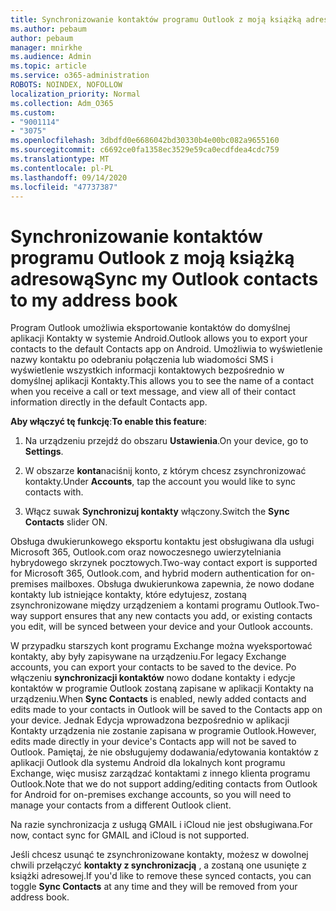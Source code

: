 ```yaml
---
title: Synchronizowanie kontaktów programu Outlook z moją książką adresową
ms.author: pebaum
author: pebaum
manager: mnirkhe
ms.audience: Admin
ms.topic: article
ms.service: o365-administration
ROBOTS: NOINDEX, NOFOLLOW
localization_priority: Normal
ms.collection: Adm_O365
ms.custom:
- "9001114"
- "3075"
ms.openlocfilehash: 3dbdfd0e6686042bd30330b4e00bc082a9655160
ms.sourcegitcommit: c6692ce0fa1358ec3529e59ca0ecdfdea4cdc759
ms.translationtype: MT
ms.contentlocale: pl-PL
ms.lasthandoff: 09/14/2020
ms.locfileid: "47737387"
---
```

# <a name="sync-my-outlook-contacts-to-my-address-book"></a><span data-ttu-id="55209-102">Synchronizowanie kontaktów programu Outlook z moją książką adresową</span><span class="sxs-lookup"><span data-stu-id="55209-102">Sync my Outlook contacts to my address book</span></span>

<span data-ttu-id="55209-103">Program Outlook umożliwia eksportowanie kontaktów do domyślnej aplikacji Kontakty w systemie Android.</span><span class="sxs-lookup"><span data-stu-id="55209-103">Outlook allows you to export your contacts to the default Contacts app on Android.</span></span> <span data-ttu-id="55209-104">Umożliwia to wyświetlenie nazwy kontaktu po odebraniu połączenia lub wiadomości SMS i wyświetlenie wszystkich informacji kontaktowych bezpośrednio w domyślnej aplikacji Kontakty.</span><span class="sxs-lookup"><span data-stu-id="55209-104">This allows you to see the name of a contact when you receive a call or text message, and view all of their contact information directly in the default Contacts app.</span></span>
 
<span data-ttu-id="55209-105">**Aby włączyć tę funkcję**:</span><span class="sxs-lookup"><span data-stu-id="55209-105">**To enable this feature**:</span></span>
 
1. <span data-ttu-id="55209-106">Na urządzeniu przejdź do obszaru **Ustawienia**.</span><span class="sxs-lookup"><span data-stu-id="55209-106">On your device, go to **Settings**.</span></span>

2. <span data-ttu-id="55209-107">W obszarze **konta**naciśnij konto, z którym chcesz zsynchronizować kontakty.</span><span class="sxs-lookup"><span data-stu-id="55209-107">Under **Accounts**, tap the account you would like to sync contacts with.</span></span>

3. <span data-ttu-id="55209-108">Włącz suwak **Synchronizuj kontakty** włączony.</span><span class="sxs-lookup"><span data-stu-id="55209-108">Switch the **Sync Contacts** slider ON.</span></span>
 
<span data-ttu-id="55209-109">Obsługa dwukierunkowego eksportu kontaktu jest obsługiwana dla usługi Microsoft 365, Outlook.com oraz nowoczesnego uwierzytelniania hybrydowego skrzynek pocztowych.</span><span class="sxs-lookup"><span data-stu-id="55209-109">Two-way contact export is supported for Microsoft 365, Outlook.com, and hybrid modern authentication for on-premises mailboxes.</span></span> <span data-ttu-id="55209-110">Obsługa dwukierunkowa zapewnia, że nowo dodane kontakty lub istniejące kontakty, które edytujesz, zostaną zsynchronizowane między urządzeniem a kontami programu Outlook.</span><span class="sxs-lookup"><span data-stu-id="55209-110">Two-way support ensures that any new contacts you add, or existing contacts you edit, will be synced between your device and your Outlook accounts.</span></span>
 
<span data-ttu-id="55209-111">W przypadku starszych kont programu Exchange można wyeksportować kontakty, aby były zapisywane na urządzeniu.</span><span class="sxs-lookup"><span data-stu-id="55209-111">For legacy Exchange accounts, you can export your contacts to be saved to the device.</span></span> <span data-ttu-id="55209-112">Po włączeniu **synchronizacji kontaktów** nowo dodane kontakty i edycje kontaktów w programie Outlook zostaną zapisane w aplikacji Kontakty na urządzeniu.</span><span class="sxs-lookup"><span data-stu-id="55209-112">When **Sync Contacts** is enabled, newly added contacts and edits made to your contacts in Outlook will be saved to the Contacts app on your device.</span></span> <span data-ttu-id="55209-113">Jednak Edycja wprowadzona bezpośrednio w aplikacji Kontakty urządzenia nie zostanie zapisana w programie Outlook.</span><span class="sxs-lookup"><span data-stu-id="55209-113">However, edits made directly in your device's Contacts app will not be saved to Outlook.</span></span> <span data-ttu-id="55209-114">Pamiętaj, że nie obsługujemy dodawania/edytowania kontaktów z aplikacji Outlook dla systemu Android dla lokalnych kont programu Exchange, więc musisz zarządzać kontaktami z innego klienta programu Outlook.</span><span class="sxs-lookup"><span data-stu-id="55209-114">Note that we do not support adding/editing contacts from Outlook for Android for on-premises exchange accounts, so you will need to manage your contacts from a different Outlook client.</span></span>
 
<span data-ttu-id="55209-115">Na razie synchronizacja z usługą GMAIL i iCloud nie jest obsługiwana.</span><span class="sxs-lookup"><span data-stu-id="55209-115">For now, contact sync for GMAIL and iCloud is not supported.</span></span>
 
<span data-ttu-id="55209-116">Jeśli chcesz usunąć te zsynchronizowane kontakty, możesz w dowolnej chwili przełączyć **kontakty z synchronizacją** , a zostaną one usunięte z książki adresowej.</span><span class="sxs-lookup"><span data-stu-id="55209-116">If you'd like to remove these synced contacts, you can toggle **Sync Contacts** at any time and they will be removed from your address book.</span></span>
